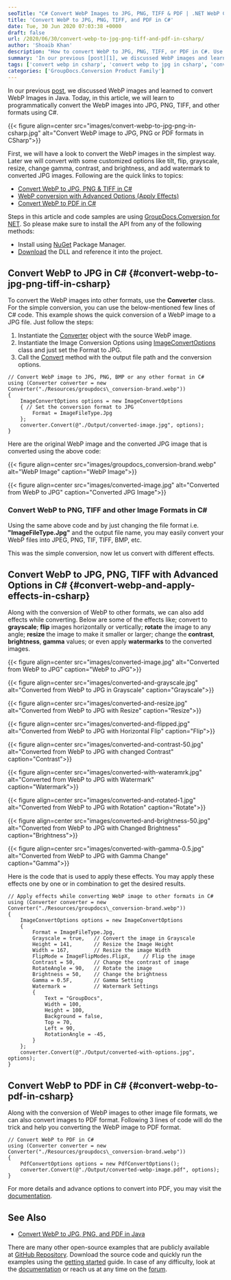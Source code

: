 ```yaml
---
seoTitle: "C# Convert WebP Images to JPG, PNG, TIFF & PDF | .NET WebP Converter"
title: 'Convert WebP to JPG, PNG, TIFF, and PDF in C#'
date: Tue, 30 Jun 2020 07:03:38 +0000
draft: false
url: /2020/06/30/convert-webp-to-jpg-png-tiff-and-pdf-in-csharp/
author: 'Shoaib Khan'
description: "How to convert WebP to JPG, PNG, TIFF, or PDF in C#. Use opensource .NET Conversion API. Working examples are also available at GroupDocs GitHub Repository."
summary: 'In our previous [post][1], we discussed WebP images and learned to convert WebP Images in Java. Today, in this article, we will learn to programmatically convert the WebP images into JPG, PNG, TIFF, and other formats using C#.'
tags: ['convert webp in csharp', 'convert webp to jpg in csharp', 'convert webp to pdf in csharp', 'convert webp to png in csharp']
categories: ['GroupDocs.Conversion Product Family']
---
```


In our previous [post][2], we discussed WebP images and learned to convert WebP Images in Java. Today, in this article, we will learn to programmatically convert the WebP images into JPG, PNG, TIFF, and other formats using C#.



{{< figure align=center src="images/convert-webp-to-jpg-png-in-csharp.jpg" alt="Convert WebP image to JPG, PNG or PDF formats in CSharp">}}


First, we will have a look to convert the WebP images in the simplest way. Later we will convert with some customized options like tilt, flip, grayscale, resize, change gamma, contrast, and brightness, and add watermark to converted JPG images. Following are the quick links to topics:

*   [Convert WebP to JPG, PNG & TIFF in C#][3]
*   [WebP conversion with Advanced Options (Apply Effects)][4]
*   [Convert WebP to PDF in C#][5]

Steps in this article and code samples are using [GroupDocs.Conversion for NET][6]. So please make sure to install the API from any of the following methods:

*   Install using [NuGet][7] Package Manager.
*   [Download][8] the DLL and reference it into the project.

## Convert WebP to JPG in C# {#convert-webp-to-jpg-png-tiff-in-csharp}

To convert the WebP images into other formats, use the **Converter** class. For the simple conversion, you can use the below-mentioned few lines of C# code. This example shows the quick conversion of a WebP image to a JPG file. Just follow the steps:

1.  Instantiate the [Converter][9] object with the source WebP image.
2.  Instantiate the Image Conversion Options using [ImageConvertOptions][10] class and just set the Format to JPG.
3.  Call the [Convert][11] method with the output file path and the conversion options.

```
// Convert WebP image to JPG, PNG, BMP or any other format in C#
using (Converter converter = new Converter("./Resources/groupdocs\_conversion-brand.webp"))
{
    ImageConvertOptions options = new ImageConvertOptions
    { // Set the conversion format to JPG
        Format = ImageFileType.Jpg
    };
    converter.Convert(@"./Output/converted-image.jpg", options);
}
```

Here are the original WebP image and the converted JPG image that is converted using the above code:



{{< figure align=center src="images/groupdocs_conversion-brand.webp" alt="WebP Image" caption="WebP Image">}}
</td><td>

{{< figure align=center src="images/converted-image.jpg" alt="Converted from WebP to JPG" caption="Converted JPG Image">}}
</td></tr></tbody></table></figure>

### Convert WebP to PNG, TIFF and other Image Formats in C#

Using the same above code and by just changing the file format i.e. **"ImageFileType.Jpg"** and the output file name, you may easily convert your WebP files into JPEG, PNG, TIF, TIFF, BMP, etc.

This was the simple conversion, now let us convert with different effects.

## Convert WebP to JPG, PNG, TIFF with Advanced Options in C# {#convert-webp-and-apply-effects-in-csharp}

Along with the conversion of WebP to other formats, we can also add effects while converting. Below are some of the effects like; convert to **grayscale**; **flip** images horizontally or vertically; **rotate** the image to any angle; **resize** the image to make it smaller or larger; change the **contrast**, **brightness**, **gamma** values; or even apply **watermarks** to the converted images.



{{< figure align=center src="images/converted-image.jpg" alt="Converted from WebP to JPG" caption="WebP to JPG">}}
</td><td class="has-text-align-center" data-align="center">

{{< figure align=center src="images/converted-and-grayscale.jpg" alt="Converted from WebP to JPG in Grayscale" caption="Grayscale">}}
</td><td class="has-text-align-center" data-align="center">

{{< figure align=center src="images/converted-and-resize.jpg" alt="Converted from WebP to JPG with Resize" caption="Resize">}}
</td></tr><tr><td class="has-text-align-center" data-align="center">

{{< figure align=center src="images/converted-and-flipped.jpg" alt="Converted from WebP to JPG with Horizontal Flip" caption="Flip">}}
</td><td class="has-text-align-center" data-align="center">

{{< figure align=center src="images/converted-and-contrast-50.jpg" alt="Converted from WebP to JPG with changed Contrast" caption="Contrast">}}
</td><td class="has-text-align-center" data-align="center">

{{< figure align=center src="images/converted-with-wateramrk.jpg" alt="Converted from WebP to JPG with Watermark" caption="Watermark">}}
</td></tr><tr><td class="has-text-align-center" data-align="center">

{{< figure align=center src="images/converted-and-rotated-1.jpg" alt="Converted from WebP to JPG with Rotation" caption="Rotate">}}
</td><td class="has-text-align-center" data-align="center">

{{< figure align=center src="images/converted-and-brightness-50.jpg" alt="Converted from WebP to JPG with Changed Brightness" caption="Brightness">}}
</td><td class="has-text-align-center" data-align="center">

{{< figure align=center src="images/converted-with-gamma-0.5.jpg" alt="Converted from WebP to JPG with Gamma Change" caption="Gamma">}}
</td></tr></tbody></table></figure>

Here is the code that is used to apply these effects. You may apply these effects one by one or in combination to get the desired results.

```
// Apply effects while converting WebP image to other formats in C#
using (Converter converter = new Converter("./Resources/groupdocs\_conversion-brand.webp"))
{
    ImageConvertOptions options = new ImageConvertOptions
    {
        Format = ImageFileType.Jpg,
        Grayscale = true,   // Convert the image in Grayscale
        Height = 141,       // Resize the Image Height
        Width = 167,        // Resize the image Width
        FlipMode = ImageFlipModes.FlipX,    // Flip the image
        Contrast = 50,      // Change the contrast of image
        RotateAngle = 90,   // Rotate the image
        Brightness = 50,    // Change the brightness
        Gamma = 0.5F,       // Gamma Setting
        Watermark =         // Watermark Settings
        {
            Text = "GroupDocs",
            Width = 100,
            Height = 100,
            Background = false,
            Top = 70,
            Left = 90,
            RotationAngle = -45,
        }
    };
    converter.Convert(@"./Output/converted-with-options.jpg", options);
}
```

## Convert WebP to PDF in C# {#convert-webp-to-pdf-in-csharp}

Along with the conversion of WebP images to other image file formats, we can also convert images to PDF format. Following 3 lines of code will do the trick and help you converting the WebP image to PDF format.

```
// Convert WebP to PDF in C#
using (Converter converter = new Converter("./Resources/groupdocs\_conversion-brand.webp"))
{
    PdfConvertOptions options = new PdfConvertOptions();
    converter.Convert(@"./Output/converted-webp-image.pdf", options);
}
```

For more details and advance options to convert into PDF, you may visit the [documentation][12].

## See Also

*   [Convert WebP to JPG, PNG, and PDF in Java][13]

There are many other open-source examples that are publicly available at [GitHub Repository][14]. Download the source code and quickly run the examples using the [getting started][15] guide. In case of any difficulty, look at the [documentation][16] or reach us at any time on the [forum][17].







[1]: https://blog.groupdocs.com/2020/01/26/convert-webp-to-jpg-png-and-pdf-in-java/
[2]: https://blog.groupdocs.com/2020/01/26/convert-webp-to-jpg-png-and-pdf-in-java/
[3]: https://blog.groupdocs.com/2020/06/30/convert-webp-to-jpg-png-tiff-and-pdf-in-csharp/#convert-webp-to-jpg-png-tiff-in-csharp
[4]: https://blog.groupdocs.com/2020/06/30/convert-webp-to-jpg-png-tiff-and-pdf-in-csharp/#convert-webp-and-apply-effects-in-csharp
[5]: https://blog.groupdocs.com/2020/06/30/convert-webp-to-jpg-png-tiff-and-pdf-in-csharp/#convert-webp-to-pdf-in-csharp
[6]: https://products.groupdocs.com/conversion/net
[7]: https://www.nuget.org/packages/groupdocs.conversion
[8]: https://downloads.groupdocs.com/conversion/net
[9]: https://apireference.groupdocs.com/conversion/net/groupdocs.conversion/converter
[10]: https://apireference.groupdocs.com/conversion/net/groupdocs.conversion.options.convert/imageconvertoptions
[11]: https://apireference.groupdocs.com/conversion/net/groupdocs.conversion.converter/convert/methods/16
[12]: https://docs.groupdocs.com/conversion/net/convert-to-pdf-with-advanced-options/
[13]: https://blog.groupdocs.com/2021/01/18/convert-webp-to-jpg-png-and-pdf-in-java/
[14]: https://github.com/groupdocs-conversion/GroupDocs.Conversion-for-.NET
[15]: https://docs.groupdocs.com/display/conversionnet/Getting+Started
[16]: https://docs.groupdocs.com/display/conversionnet/Home
[17]: https://forum.groupdocs.com/c/conversion


